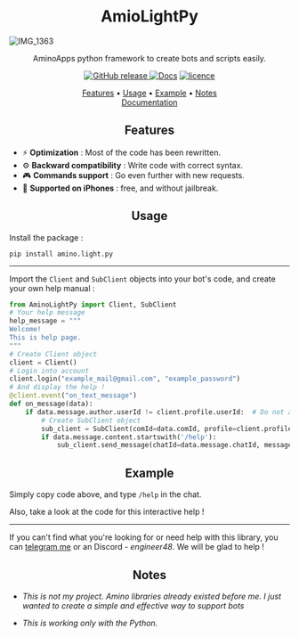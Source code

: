 <h1 align="center">AmioLightPy</h1>

![IMG_1363](https://github.com/AugustLigh/AminoLightPy/assets/125802350/ba1ae102-dee9-45ab-95c4-f5c5e0249d26)


<p align="center">
AminoApps python framework to create bots and scripts easily.
</p>

<p align="center">
    <a href="https://github.com/AugustLigh/AminoLightPy/releases"><img src="https://img.shields.io/github/release/AugustLigh/AminoLightPy.svg" alt="GitHub release" />
    <a href="https://aminopy.readthedocs.io/en/latest/index.html"><img src="https://img.shields.io/website?down_message=failing&label=docs&up_color=green&up_message=passing&url=https://aminopy.readthedocs.io/en/latest/index.html" alt="Docs" /></a>
    <a href="https://github.com/AugustLigh/AminoLightPy/blob/main/LICENSE"><img src="https://img.shields.io/badge/License-MIT-yellow.svg" alt="licence" /></a>
</p>

<p align="center">
  <a href="#features">Features</a> •
  <a href="#usage">Usage</a> •
  <a href="#example">Example</a> •
  <a href="#notes">Notes</a>
  <br>
  <a href="https://aminopy.readthedocs.io/en/latest/index.html" target="_blank">Documentation</a>
</p>

<h2 align="center">Features</h2>

* ⚡ **Optimization** : Most of the code has been rewritten.
* ⚙ **Backward compatibility** : Write code with correct syntax.
* 🎮 **Commands support** : Go even further with new requests.
* 🍎 **Supported on iPhones** : free, and without jailbreak.

<h2 align="center">Usage</h2>

Install the package :

`pip install amino.light.py`

---

Import the `Client` and `SubClient` objects into your bot's code, and create your own help manual :

```py
from AminoLightPy import Client, SubClient
# Your help message
help_message = """
Welcome!
This is help page.
"""
# Create Client object
client = Client()
# Login into account
client.login("example_mail@gmail.com", "example_password")
# And display the help !
@client.event("on_text_message")
def on_message(data):
	if data.message.author.userId != client.profile.userId:  # Do not answer to myself
		# Create SubClient object
		sub_client = SubClient(comId=data.comId, profile=client.profile)
		if data.message.content.startswith('/help'):
			sub_client.send_message(chatId=data.message.chatId, message=help_message)
```

<h2 align="center">Example</h2>

Simply copy code above, and type `/help` in the chat.

Also, take a look at the code for this interactive help !

---

If you can't find what you're looking for or need help with this library, you can [telegram me](https://t.me/augustlight) or an Discord - *engineer48*. We will be glad to help !


<h2 align="center">Notes</h2>

* *This is not my project. Amino libraries already existed before me. I just wanted to create a simple and effective way to support bots*

* *This is working only with the Python.*